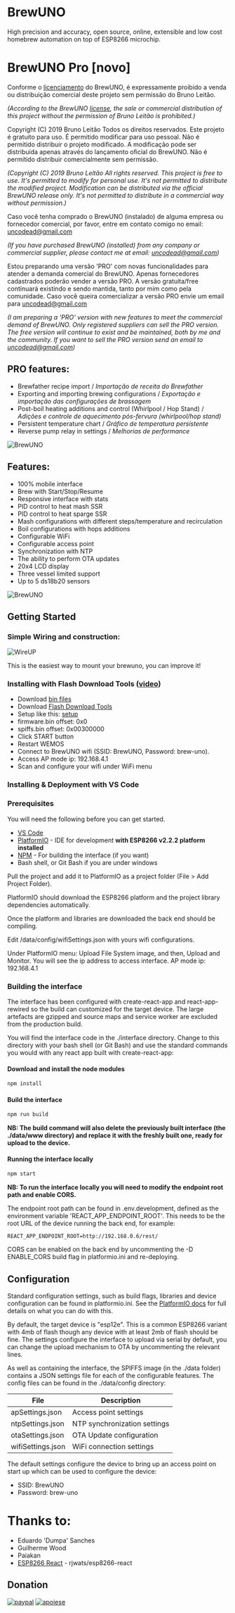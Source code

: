 # BrewUNO

High precision and accuracy, open source, online, extensible and low cost homebrew automation on top of ESP8266 microchip.

# BrewUNO Pro [novo]

Conforme o [licenciamento](https://github.com/uncodead/BrewUNO/blob/master/LICENSE.txt) do BrewUNO, é expressamente proibido a venda ou distribuição comercial deste projeto sem permissão do Bruno Leitão.

*(According to the BrewUNO [license](https://github.com/uncodead/BrewUNO/blob/master/LICENSE.txt), the sale or commercial distribution of this project without the permission of Bruno Leitão is prohibited.)*

Copyright (C) 2019 Bruno Leitão Todos os direitos reservados. Este projeto é gratuito para uso. É permitido modificar para uso pessoal. Não é permitido distribuir o projeto modificado. A modificação pode ser distribuída apenas através do lançamento oficial do BrewUNO. Não é permitido distribuir comercialmente sem permissão.

*(Copyright (C) 2019 Bruno Leitão All rights reserved. This project is free to use. It's permitted to modify for personal use. It's not permitted to distribute the modified project. Modification can be distributed via the official BrewUNO release only. It's not permitted to distribute in a commercial way without permission.)*

Caso você tenha comprado o BrewUNO (instalado) de alguma empresa ou fornecedor comercial, por favor, entre em contato comigo no email: uncodead@gmail.com

*(If you have purchased BrewUNO (installed) from any company or commercial supplier, please contact me at email: uncodead@gmail.com)*

Estou preparando uma versão 'PRO' com novas funcionalidades para atender a demanda comercial do BrewUNO. Apenas fornecedores cadastrados poderão vender a versão PRO. A versão gratuita/free continuará existindo e sendo mantida, tanto por mim como pela comunidade. Caso você queira comercializar a versão PRO envie um email para uncodead@gmail.com

*(I am preparing a 'PRO' version with new features to meet the commercial demand of BrewUNO. Only registered suppliers can sell the PRO version. The free version will continue to exist and be maintained, both by me and the community. If you want to sell the PRO version send an email to uncodead@gmail.com)*

## PRO features:
* Brewfather recipe import / *Importação de receita do Brewfather*
* Exporting and importing brewing configurations / *Exportação e importação das configurações de brassagem*
* Post-boil heating additions and control (Whirlpool / Hop Stand) / *Adições e controle de aquecimento pós-fervura (whirlpool/hop stand)*
* Persistent temperature chart / *Gráfico de temperatura persistente*
* Reverse pump relay in settings / *Melhorias de performance*


![BrewUNO](http://brewuno.com/images/home-brewuno.png)

## Features:

* 100% mobile interface
* Brew with Start/Stop/Resume 
* Responsive interface with stats
* PID control to heat mash SSR
* PID control to heat sparge SSR
* Mash configurations with different steps/temperature and recirculation
* Boil configurations with hops additions
* Configurable WiFi
* Configurable access point
* Synchronization with NTP
* The ability to perform OTA updates
* 20x4 LCD display
* Three vessel limited support
* Up to 5 ds18b20 sensors

![BrewUNO](https://i.imgur.com/6Zki2pi_d.jpg?maxwidth=840)

## Getting Started

### Simple Wiring and construction:

![WireUP](https://i.imgur.com/NsDjUTW.png)

This is the easiest way to mount your brewuno, you can improve it!

### Installing with Flash Download Tools ([video](https://www.youtube.com/watch?v=xouQFcmvW0Y&feature=youtu.be))

* Download [bin files](https://github.com/uncodead/BrewUNO/tree/master/bin)
* Download [Flash Download Tools](http://brewuno.com/download/flash_download_tools_v3.6.6_0.zip)
* Setup like this: [setup](http://brewuno.com/download/esp8266-download-tool.png)
* firmware.bin offset: 0x0
* spiffs.bin offset: 0x00300000
* Click START button
* Restart WEMOS
* Connect to BrewUNO wifi (SSID: BrewUNO, Password: brew-uno). 
* Access AP mode ip: 192.168.4.1
* Scan and configure your wifi under WiFi menu

### Installing & Deployment with VS Code

### Prerequisites

You will need the following before you can get started.

* [VS Code](https://code.visualstudio.com/)
* [PlatformIO](https://platformio.org/) - IDE for development **with ESP8266 v2.2.2 platform installed**
* [NPM](https://www.npmjs.com/) - For building the interface (if you want)
* Bash shell, or Git Bash if you are under windows

Pull the project and add it to PlatformIO as a project folder (File > Add Project Folder).

PlatformIO should download the ESP8266 platform and the project library dependencies automatically.

Once the platform and libraries are downloaded the back end should be compiling.

Edit /data/config/wifiSettings.json with yours wifi configurations.

Under PlatformIO menu: Upload File System image, and then, Upload and Monitor. You will see the ip address to access interface. AP mode ip: 192.168.4.1

### Building the interface

The interface has been configured with create-react-app and react-app-rewired so the build can customized for the target device. The large artefacts are gzipped and source maps and service worker are excluded from the production build.

You will find the interface code in the ./interface directory. Change to this directory with your bash shell (or Git Bash) and use the standard commands you would with any react app built with create-react-app:

#### Download and install the node modules

```bash
npm install
```

#### Build the interface

```bash
npm run build
```

**NB: The build command will also delete the previously built interface (the ./data/www directory) and replace it with the freshly built one, ready for upload to the device.**

#### Running the interface locally

```bash
npm start
```

**NB: To run the interface locally you will need to modify the endpoint root path and enable CORS.**

The endpoint root path can be found in .env.development, defined as the environment variable 'REACT_APP_ENDPOINT_ROOT'. This needs to be the root URL of the device running the back end, for example:

```
REACT_APP_ENDPOINT_ROOT=http://192.168.0.6/rest/
```

CORS can be enabled on the back end by uncommenting the -D ENABLE_CORS build flag in platformio.ini and re-deploying.

## Configuration

Standard configuration settings, such as build flags, libraries and device configuration can be found in platformio.ini. See the [PlatformIO docs](http://docs.platformio.org/en/latest/projectconf.html) for full details on what you can do with this.

By default, the target device is "esp12e". This is a common ESP8266 variant with 4mb of flash though any device with at least 2mb of flash should be fine. The settings configure the interface to upload via serial by default, you can change the upload mechanism to OTA by uncommenting the relevant lines.

As well as containing the interface, the SPIFFS image (in the ./data folder) contains a JSON settings file for each of the configurable features. The config files can be found in the ./data/config directory:

File | Description
---- | -----------
apSettings.json | Access point settings
ntpSettings.json | NTP synchronization settings
otaSettings.json | OTA Update configuration
wifiSettings.json | WiFi connection settings

The default settings configure the device to bring up an access point on start up which can be used to configure the device:

* SSID: BrewUNO
* Password: brew-uno

# Thanks to:

* Eduardo 'Dumpa' Sanches
* Guilherme Wood
* Paiakan
* [ESP8266 React](https://github.com/rjwats/esp8266-react) - rjwats/esp8266-react

## Donation
[![paypal](https://www.paypalobjects.com/en_US/i/btn/btn_donateCC_LG.gif)](https://www.paypal.com/cgi-bin/webscr?cmd=_s-xclick&hosted_button_id=492TNNF63C9WG&source=url)
[![apoiese](http://brewuno.com/images/apoia-se.png)](https://apoia.se/brewuno)
